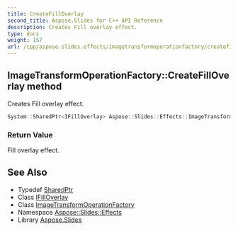 ```yaml
---
title: CreateFillOverlay
second_title: Aspose.Slides for C++ API Reference
description: Creates Fill overlay effect.
type: docs
weight: 157
url: /cpp/aspose.slides.effects/imagetransformoperationfactory/createfilloverlay/
---
```

## ImageTransformOperationFactory::CreateFillOverlay method


Creates Fill overlay effect.

```cpp
System::SharedPtr<IFillOverlay> Aspose::Slides::Effects::ImageTransformOperationFactory::CreateFillOverlay() override
```


### Return Value

Fill overlay effect.

## See Also

* Typedef [SharedPtr](../../../system/sharedptr/)
* Class [IFillOverlay](../../ifilloverlay/)
* Class [ImageTransformOperationFactory](../)
* Namespace [Aspose::Slides::Effects](../../)
* Library [Aspose.Slides](../../../)
